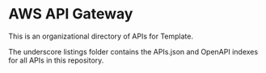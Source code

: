 # AWS API Gateway

This is an organizational directory of APIs for Template.

The underscore listings folder contains the APIs.json and OpenAPI indexes for all APIs in this repository.
